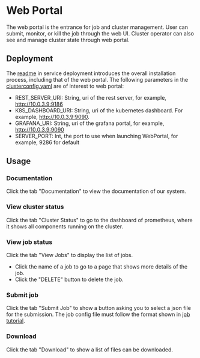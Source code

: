 # Web Portal

The web portal is the entrance for job and cluster management.
User can submit, monitor, or kill the job through the web UI.
Cluster operator can also see and manage cluster state through web portal. 

## Deployment

The [readme](../service-deployment/README.md) in service deployment introduces the overall installation process, including that of the web portal. 
The following parameters in the [clusterconfig.yaml](../service-deployment/clusterconfig-example.yaml) are of interest to web portal:
* REST_SERVER_URI: String, uri of the rest server, for example, http://10.0.3.9:9186
* K8S_DASHBOARD_URI: String, uri of the kubernetes dashboard. For example, http://10.0.3.9:9090.
* GRAFANA_URI: String, uri of the grafana portal, for example, http://10.0.3.9:9090
* SERVER_PORT: Int, the port to use when launching WebPortal, for example, 9286 for default

## Usage

### Documentation

Click the tab "Documentation" to view the documentation of our system.

### View cluster status

Click the tab "Cluster Status" to go to the dashboard of prometheus, where it shows all components running on the cluster.

### View job status

Click the tab "View Jobs" to display the list of jobs. 
* Click the name of a job to go to a page that shows more details of the job.
* Click the "DELETE" button to delete the job.

### Submit job

Click the tab "Submit Job" to show a button asking you to select a json file for the submission. The job config file must follow the format shown in [job tutorial](../job-tutorial/README.md).

### Download

Click the tab "Download" to show a list of files can be downloaded.